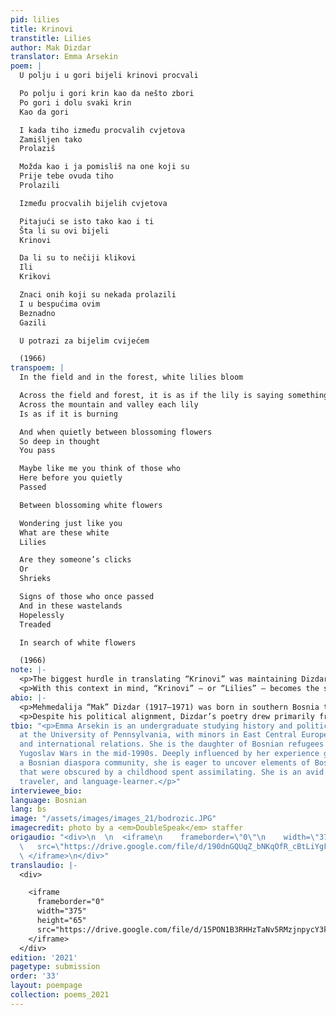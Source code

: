 ```yaml
---
pid: lilies
title: Krinovi
transtitle: Lilies
author: Mak Dizdar
translator: Emma Arsekin
poem: |
  U polju i u gori bijeli krinovi procvali

  Po polju i gori krin kao da nešto zbori
  Po gori i dolu svaki krin
  Kao da gori

  I kada tiho između procvalih cvjetova
  Zamišljen tako
  Prolaziš

  Možda kao i ja pomisliš na one koji su
  Prije tebe ovuda tiho
  Prolazili

  Između procvalih bijelih cvjetova

  Pitajući se isto tako kao i ti
  Šta li su ovi bijeli
  Krinovi

  Da li su to nečiji klikovi
  Ili
  Krikovi

  Znaci onih koji su nekada prolazili
  I u bespućima ovim
  Beznadno
  Gazili

  U potrazi za bijelim cvijećem

  (1966)
transpoem: |
  In the field and in the forest, white lilies bloom

  Across the field and forest, it is as if the lily is saying something
  Across the mountain and valley each lily
  Is as if it is burning

  And when quietly between blossoming flowers
  So deep in thought
  You pass

  Maybe like me you think of those who
  Here before you quietly
  Passed

  Between blossoming white flowers

  Wondering just like you
  What are these white
  Lilies

  Are they someone’s clicks
  Or
  Shrieks

  Signs of those who once passed
  And in these wastelands
  Hopelessly
  Treaded

  In search of white flowers

  (1966)
note: |-
  <p>The biggest hurdle in translating “Krinovi” was maintaining Dizdar’s pensive tone and relationship to time, which play starring roles in such a short, unadorned piece. “Krinovi” is from the larger work <em>Kameni Spavač</em> (<em>Stone Sleeper</em>) (1966), inspired by Bosnia’s <em>stećci</em> — monumental medieval tombstones. <em>Kameni Spavač</em> explores Bosnia’s rich, unique history from the perspective of Eastern Europe’s post-World War II identity-forming period, and “Krinovi” in particular makes this history come alive. Dizdar does not veil his symbolism: <em>stećci</em> are traditionally carved from white stone and dot the landscape like flowers, and the Bosnian lily (<em>Lilium bosniacum</em>, featured on the medieval Bosnian coat of arms) is one of Bosnia’s most recognizable national symbols.</p>
  <p>With this context in mind, “Krinovi” — or “Lilies” — becomes the story of a nation caught between past and present. Capturing this sense of haunting timelessness in an English translation proved to be challenging, and I made some stylistic choices to try to preserve this atmosphere at the expense of fidelity to literal meanings. In particular, many of the verbs used in the original text are in present- or past-continuous tense, but were translated in simple tenses to preserve Dizdar’s minimalist style and uninterrupted flow. For example, it would be more accurate to translate <em>prolazili</em> as “(they) were passing” than as “(they) passed,” but I worried that using this translation would sound clunky and obscure the central role of the past in the poem. Other verbs are more nuanced. For example, in the first line, I translated <em>procvali</em> as “bloom”; in context, however, this word feels like a strange blend of past and present tense, and might best translate to something like “are bloomed.” In a poem that deals so heavily with living history, this verb choice works wonders in Bosnian, but it is difficult to recreate the effect in translation.</p>
abio: |-
  <p>Mehmedalija “Mak” Dizdar (1917–1971) was born in southern Bosnia to a Muslim Bosniak family. At nineteen, he relocated to Sarajevo, where he graduated from gymnasium and spent his years during World War II. His mother and sister were killed in the Jasenovac concentration camp. Dizdar became a devout supporter of the Communist Yugoslav Partisans and served as the editor-in-chief of <em>Oslobođenje</em>, a renowned Bosnian daily newspaper founded as an anti-Nazi publication. He later became the President of the Writers’ Union of Bosnia and Herzegovina, where he served until his death.</p>
  <p>Despite his political alignment, Dizdar’s poetry drew primarily from pre-Ottoman Bosnian Christianity, Islamic mysticism, and the cultural remains of medieval Bosnia. He was heavily inspired by inscriptions on medieval Bosnian tombstones (<em>stećci</em>), which are prominent religious and cultural symbols in his poetry. Dizdar used a medieval vantage point in his most influential work, allowing him to contemplate themes such as death, the experience of the world, homeland, the afterlife, and placement within history. His works, <em>Kameni Spavač</em> (<em>Stone Sleeper</em>) and <em>Modra Rijeka</em> (<em>Blue River</em>), are considered among the most important Bosnian poetic achievements of the twentieth century.</p>
tbio: "<p>Emma Arsekin is an undergraduate studying history and political science
  at the University of Pennsylvania, with minors in East Central European studies
  and international relations. She is the daughter of Bosnian refugees who fled the
  Yugoslav Wars in the mid-1990s. Deeply influenced by her experience growing up in
  a Bosnian diaspora community, she is eager to uncover elements of Bosnian culture
  that were obscured by a childhood spent assimilating. She is an avid rock climber,
  traveler, and language-learner.</p>"
interviewee_bio:
language: Bosnian
lang: bs
image: "/assets/images/images_21/bodrozic.JPG"
imagecredit: photo by a <em>DoubleSpeak</em> staffer
origaudio: "<div>\n  \n  <iframe\n    frameborder=\"0\"\n    width=\"375\"\n    height=\"65\"\n
  \   src=\"https://drive.google.com/file/d/190dnGQUqZ_bNKqOfR_cBtLiYgFi9BEiK/preview\">\n
  \ </iframe>\n</div>"
translaudio: |-
  <div>

    <iframe
      frameborder="0"
      width="375"
      height="65"
      src="https://drive.google.com/file/d/15PON1B3RHHzTaNv5RMzjnpycY3k_BbEd/preview">
    </iframe>
  </div>
edition: '2021'
pagetype: submission
order: '33'
layout: poempage
collection: poems_2021
---
```

